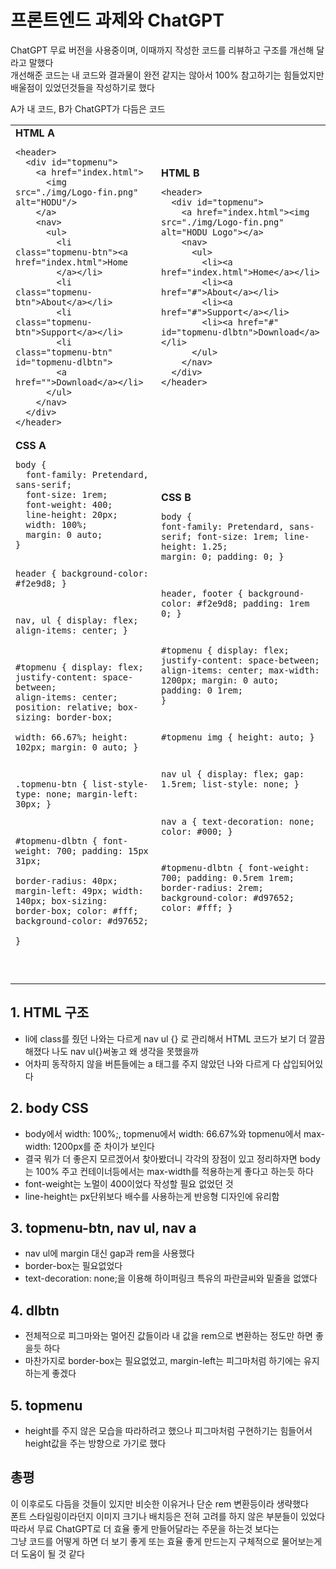 프론트엔드 과제와 ChatGPT
======================
ChatGPT 무료 버전을 사용중이며, 이때까지 작성한 코드를 리뷰하고 구조를 개선해 달라고 말했다</br>
개선해준 코드는 내 코드와 결과물이 완전 같지는 않아서 100% 참고하기는 힘들었지만 배울점이 있었던것들을 작성하기로 했다

A가 내 코드, B가 ChatGPT가 다듬은 코드

<table>
  <tr>
    <td>
      <strong>HTML A</strong>
      <pre><code>&lt;header&gt;
  &lt;div id="topmenu"&gt;        
    &lt;a href="index.html"&gt;
      &lt;img src="./img/Logo-fin.png" alt="HODU"/&gt;
    &lt;/a&gt;
    &lt;nav&gt;
      &lt;ul&gt;
        &lt;li class="topmenu-btn"&gt;&lt;a href="index.html"&gt;Home
        &lt;/a&gt;&lt;/li&gt;
        &lt;li class="topmenu-btn"&gt;About&lt;/a&gt;&lt;/li&gt;
        &lt;li class="topmenu-btn"&gt;Support&lt;/a&gt;&lt;/li&gt;
        &lt;li class="topmenu-btn" id="topmenu-dlbtn"&gt;
        &lt;a href=""&gt;Download&lt;/a&gt;&lt;/li&gt;
      &lt;/ul&gt;
    &lt;/nav&gt;
  &lt;/div&gt;
&lt;/header&gt;</code></pre>
    </td>
    <td>
      <strong>HTML B</strong>
      <pre><code>&lt;header&gt;
  &lt;div id="topmenu"&gt;
    &lt;a href="index.html"&gt;&lt;img src="./img/Logo-fin.png" alt="HODU Logo"&gt;&lt;/a&gt;
    &lt;nav&gt;
      &lt;ul&gt;
        &lt;li&gt;&lt;a href="index.html"&gt;Home&lt;/a&gt;&lt;/li&gt;
        &lt;li&gt;&lt;a href="#"&gt;About&lt;/a&gt;&lt;/li&gt;
        &lt;li&gt;&lt;a href="#"&gt;Support&lt;/a&gt;&lt;/li&gt;
        &lt;li&gt;&lt;a href="#" id="topmenu-dlbtn"&gt;Download&lt;/a&gt;&lt;/li&gt;
      &lt;/ul&gt;
    &lt;/nav&gt;
  &lt;/div&gt;
&lt;/header&gt;</code></pre>
    </td>
  </tr>
  <tr>
    <td>
      <strong>CSS A</strong>
      <pre><code>body {  
  font-family: Pretendard, sans-serif;
  font-size: 1rem;
  font-weight: 400;
  line-height: 20px;
  width: 100%;
  margin: 0 auto;  
}

header {
  background-color: #f2e9d8;
}

nav,
ul {
  display: flex;
  align-items: center;
}

#topmenu {
  display: flex;
  justify-content: space-between;
  align-items: center;
  position: relative;
  box-sizing: border-box;  
  width: 66.67%;
  height: 102px;
  margin: 0 auto;
}

.topmenu-btn {
  list-style-type: none;
  margin-left: 30px;
}

#topmenu-dlbtn {
  font-weight: 700;
  padding: 15px 31px;  
  border-radius: 40px;
  margin-left: 49px;
  width: 140px;
  box-sizing: border-box; 
  color: #fff;
  background-color: #d97652;   
}

</code></pre>
    </td>
    <td>
      <strong>CSS B</strong>
      <pre><code>body {
  font-family: Pretendard, sans-serif;
  font-size: 1rem;
  line-height: 1.25;
  margin: 0;
  padding: 0;
}

header, footer {
  background-color: #f2e9d8;
  padding: 1rem 0;
}

#topmenu {
  display: flex;
  justify-content: space-between;
  align-items: center;
  max-width: 1200px;
  margin: 0 auto;
  padding: 0 1rem;
}

#topmenu img {
  height: auto;
}

nav ul {
  display: flex;
  gap: 1.5rem;
  list-style: none;
}

nav a {
  text-decoration: none;
  color: #000;
}

#topmenu-dlbtn {
  font-weight: 700;
  padding: 0.5rem 1rem;
  border-radius: 2rem;
  background-color: #d97652;
  color: #fff;
}
</code></pre>
    </td>
  </tr>
</table>

## 1. HTML 구조
  * li에 class를 줬던 나와는 다르게 nav ul {} 로 관리해서 HTML 코드가 보기 더 깔끔해졌다 나도 nav ul{}써놓고 왜 생각을 못했을까
  * 어차피 동작하지 않을 버튼들에는 a 태그를 주지 않았던 나와 다르게 다 삽입되어있다

## 2. body CSS
  * body에서 width: 100%;, topmenu에서 width: 66.67%와 topmenu에서 max-width: 1200px를 준 차이가 보인다
  * 결국 뭐가 더 좋은지 모르겠어서 찾아봤더니 각각의 장점이 있고 정리하자면 body는 100% 주고 컨테이너등에서는 max-width를 적용하는게 좋다고 하는듯 하다
  * font-weight는 노멀이 400이었다 작성할 필요 없었던 것
  * line-height는 px단위보다 배수를 사용하는게 반응형 디자인에 유리함
  
## 3. topmenu-btn, nav ul, nav a
  * nav ul에 margin 대신 gap과 rem을 사용했다
  * border-box는 필요없었다
  * text-decoration: none;을 이용해 하이퍼링크 특유의 파란글씨와 밑줄을 없앴다

## 4. dlbtn
  * 전체적으로 피그마와는 멀어진 값들이라 내 값을 rem으로 변환하는 정도만 하면 좋을듯 하다
  * 마찬가지로 border-box는 필요없었고, margin-left는 피그마처럼 하기에는 유지하는게 좋겠다

## 5. topmenu
  * height를 주지 않은 모습을 따라하려고 했으나 피그마처럼 구현하기는 힘들어서 height값을 주는 방향으로 가기로 했다

## 총평
이 이후로도 다듬을 것들이 있지만 비슷한 이유거나 단순 rem 변환등이라 생략했다</br>
폰트 스타일링이라던지 이미지 크기나 배치등은 전혀 고려를 하지 않은 부분들이 있었다 </br>
따라서 무료 ChatGPT로 더 효율 좋게 만들어달라는 주문을 하는것 보다는 </br>
그냥 코드를 어떻게 하면 더 보기 좋게 또는 효율 좋게 만드는지 구체적으로 물어보는게 더 도움이 될 것 같다</br>
